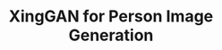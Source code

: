 ---
title: "XingGAN for Person Image Generation"
year: 2020
pdf_url: "https://arxiv.org/pdf/2007.09278.pdf"
img_path: "3dgnn.png"
code_url: "fudan-cv-lab.github.com"
category: "vision"
author_list: "Hao Tang, Song Bai, Li Zhang, Philip H.S. Torr, Nicu Sebe"
grant: ""
pub_in: "European Conference on Computer Vision 2020"
---
